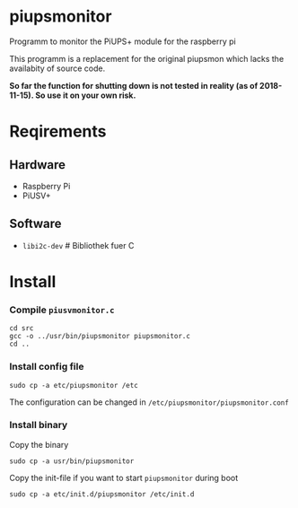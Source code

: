 # piupsmonitor
Programm to monitor the PiUPS+ module for the raspberry pi

This programm is a replacement for the original piupsmon which lacks the
availabity of source code.

**So far the function for shutting down is not tested in reality (as of 2018-11-15). So
use it on your own risk.**

# Reqirements #

## Hardware ##
* Raspberry Pi
* PiUSV+ 

## Software ##

* `libi2c-dev`     \# Bibliothek fuer C


# Install #

### Compile `piusvmonitor.c` ###

    cd src
    gcc -o ../usr/bin/piupsmonitor piupsmonitor.c
    cd ..
    
### Install config file ###

    sudo cp -a etc/piupsmonitor /etc
    
The configuration can be changed in `/etc/piupsmonitor/piupsmonitor.conf`

### Install binary  ###

Copy the binary

    sudo cp -a usr/bin/piupsmonitor

Copy the init-file if you want to start `piupsmonitor` during boot

    sudo cp -a etc/init.d/piupsmonitor /etc/init.d
    
    
    
